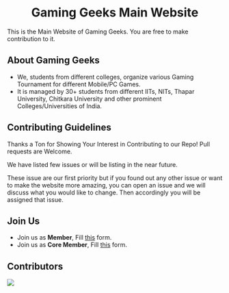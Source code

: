 <h1 align="center">Gaming Geeks Main Website</h1>

<p>This is the Main Website of Gaming Geeks. You are free to make contribution to it.</p>

<h2>About Gaming Geeks</h2>
<ul>
    <li>We, students from different colleges, organize various Gaming Tournament for different Mobile/PC Games.</li>
    <li>It is managed by 30+ students from different IITs, NITs, Thapar University, Chitkara University and other prominent Colleges/Universities of India.</li>
</ul>

<h2>Contributing Guidelines</h2>
<p>Thanks a Ton for Showing Your Interest in Contributing to our Repo! Pull requests are Welcome.</p>
<p>We have listed few issues or will be listing in the near future.</p>
<p>These issue are our first priority but if you found out any other issue or want to make the website more amazing, you can open an issue and we will discuss what you would like to change. Then accordingly you will be assigned that issue.</p>

<h2>Join Us</h2>
<ul>
    <li>Join us as <strong>Member</strong>, Fill <a href="https://ggeeks.tech/register/">this</a> form.</li>
    <li>Join us as <strong>Core Member</strong>, Fill <a href="https://ggeeks.tech/l/recruitment-form">this</a> form.</li>
</ul>    

<h2>Contributors</h2>
<a href="https://github.com/ggeeks/ggeeks.github.io/graphs/contributors">
  <img src="https://contributors-img.web.app/image?repo=ggeeks/ggeeks.github.io" />
</a>
